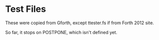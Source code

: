 # Test Files

These were copied from Gforth, except ttester.fs if from Forth 2012 site.

So far, it stops on POSTPONE, which isn't defined yet.
